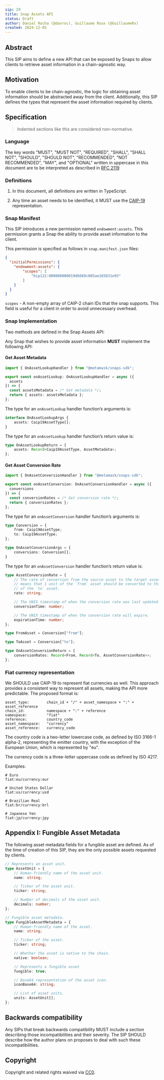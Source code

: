 ```yaml
---
sip: 29
title: Snap Assets API
status: Draft
author: Daniel Rocha (@danroc), Guillaume Roux (@GuillaumeRx)
created: 2024-12-05
---
```


## Abstract

This SIP aims to define a new API that can be exposed by Snaps to allow clients
to retrieve asset information in a chain-agnostic way.

## Motivation

To enable clients to be chain-agnostic, the logic for obtaining asset
information should be abstracted away from the client. Additionally, this SIP
defines the types that represent the asset information required by clients.

## Specification

> Indented sections like this are considered non-normative.

### Language

The key words "MUST", "MUST NOT", "REQUIRED", "SHALL", "SHALL NOT", "SHOULD",
"SHOULD NOT", "RECOMMENDED", "NOT RECOMMENDED", "MAY", and "OPTIONAL" written
in uppercase in this document are to be interpreted as described in [RFC
2119](https://www.ietf.org/rfc/rfc2119.txt)

### Definitions

1. In this document, all definitions are written in TypeScript.

2. Any time an asset needs to be identified, it MUST use the [CAIP-19][caip-19]
representation.

### Snap Manifest

This SIP introduces a new permission named `endowment:assets`.
This permission grants a Snap the ability to provide asset information to the client.

This permission is specified as follows in `snap.manifest.json` files:

```json
{
  "initialPermissions": {
    "endowment:assets": {
        "scopes": [
            "bip122:000000000019d6689c085ae165831e93"
        ]
    }
  }
}
```

`scopes` - A non-empty array of CAIP-2 chain IDs that the snap supports. This field is useful for a client in order to avoid unnecessary overhead.

### Snap Implementation

Two methods are defined in the Snap Assets API:

Any Snap that wishes to provide asset information **MUST** implement the following API:

#### Get Asset Metadata

```typescript
import { OnAssetLookupHandler } from "@metamask/snaps-sdk";

export const onAssetLookup: OnAssetLookupHandler = async ({
  assets
}) => {
  const assetsMetadata = /* Get metadata */;
  return { assets: assetsMetadata };
};
```

The type for an `onAssetLookup` handler function’s arguments is:


```typescript
interface OnAssetLookupArgs {
    assets: Caip19AssetType[];
}
```
The type for an `onAssetLookup` handler function’s return value is:

```typescript
type OnAssetLookupReturn = {
    assets: Record<Caip19AssetType, AssetMetadata>;
};
```

#### Get Asset Conversion Rate

```typescript
import { OnAssetConversionHandler } from "@metamask/snaps-sdk";

export const onAssetConversion: OnAssetConversionHandler = async ({
  conversions
}) => {
  const conversionRates = /* Get conversion rate */;
  return { conversionRates };
};
```
The type for an `onAssetConversion` handler function’s arguments is:

```typescript
type Conversion = {
    from: Caip19AssetType;
    to: Caip19AssetType;
};

type OnAssetConversionArgs = {
    conversions: Conversion[];
}
```
The type for an `onAssetConversion` handler function’s return value is:

```typescript
type AssetConversionRate = {
    // The rate of conversion from the source asset to the target asset. It
    // means that 1 unit of the `from` asset should be converted to this amount
    // of the `to` asset.
    rate: string;

    // The UNIX timestamp of when the conversion rate was last updated.
    conversionTime: number;

    // The UNIX timestamp of when the conversion rate will expire.
    expirationTime: number;
};

type FromAsset = Conversion["from"];

type ToAsset = Conversion["to"];

type OnAssetConversionReturn = {
    conversionRates: Record<From, Record<To, AssetConversionRate>>;
};
```

### Fiat currency representation

We SHOULD use CAIP-19 to represent fiat currencies as well. This approach
provides a consistent way to represent all assets, making the API more
predictable. The proposed format is:

```
asset_type:        chain_id + "/" + asset_namespace + ":" + asset_reference
chain_id:          namespace + ":" + reference
namespace:         "fiat"
reference:         country_code
asset_namespace:   "currency"
asset_reference:   currency_code
```

The country code is a two-letter lowercase code, as defined by ISO 3166-1
alpha-2, representing the emitter country, with the exception of the European
Union, which is represented by "eu".

The currency code is a three-letter uppercase code as defined by ISO 4217.

Examples:

```
# Euro
fiat:eu/currency:eur

# United States Dollar
fiat:us/currency:usd

# Brazilian Real
fiat:br/currency:brl

# Japanese Yen
fiat:jp/currency:jpy
```

## Appendix I: Fungible Asset Metadata

The following asset metadata fields for a fungible asset are defined.
As of the time of creation of this SIP, they are the only possible assets requested by clients.

```typescript
// Represents an asset unit.
type AssetUnit = {
    // Human-friendly name of the asset unit.
    name: string;

    // Ticker of the asset unit.
    ticker: string;

    // Number of decimals of the asset unit.
    decimals: number;
};

// Fungible asset metadata.
type FungibleAssetMetadata = {
    // Human-friendly name of the asset.
    name: string;

    // Ticker of the asset.
    ticker: string;

    // Whether the asset is native to the chain.
    native: boolean;

    // Represents a fungible asset
    fungible: true;

    // Base64 representation of the asset icon.
    iconBase64: string;

    // List of asset units.
    units: AssetUnit[];
};
```


## Backwards compatibility

Any SIPs that break backwards compatibility MUST include a section describing
those incompatibilities and their severity. The SIP SHOULD describe how the
author plans on proposes to deal with such these incompatibilities.

## Copyright

Copyright and related rights waived via [CC0](../LICENSE).

[caip-19]: https://github.com/ChainAgnostic/CAIPs/blob/main/CAIPs/caip-19.md
